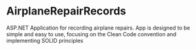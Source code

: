 # AirplaneRepairRecords
ASP.NET Application for recording airplane repairs. App is designed to be simple and easy to use, focusing on the Clean Code convention and implementing SOLID principles
